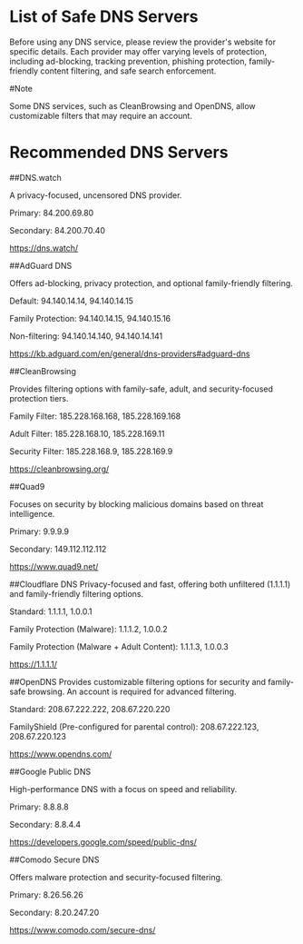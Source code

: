 # List of Safe DNS Servers

Before using any DNS service, please review the provider's website for specific details. Each provider may offer varying levels of protection, including ad-blocking, tracking prevention, phishing protection, family-friendly content filtering, and safe search enforcement.

#Note

Some DNS services, such as CleanBrowsing and OpenDNS, allow customizable filters that may require an account.

# Recommended DNS Servers

##DNS.watch

A privacy-focused, uncensored DNS provider.

Primary: 84.200.69.80

Secondary: 84.200.70.40

https://dns.watch/

##AdGuard DNS

Offers ad-blocking, privacy protection, and optional family-friendly filtering.

Default: 94.140.14.14, 94.140.14.15

Family Protection: 94.140.14.15, 94.140.15.16

Non-filtering: 94.140.14.140, 94.140.14.141

https://kb.adguard.com/en/general/dns-providers#adguard-dns

##CleanBrowsing

Provides filtering options with family-safe, adult, and security-focused protection tiers.

Family Filter: 185.228.168.168, 185.228.169.168

Adult Filter: 185.228.168.10, 185.228.169.11

Security Filter: 185.228.168.9, 185.228.169.9

https://cleanbrowsing.org/

##Quad9

Focuses on security by blocking malicious domains based on threat intelligence.

Primary: 9.9.9.9

Secondary: 149.112.112.112

https://www.quad9.net/

##Cloudflare DNS
Privacy-focused and fast, offering both unfiltered (1.1.1.1) and family-friendly filtering options.

Standard: 1.1.1.1, 1.0.0.1

Family Protection (Malware): 1.1.1.2, 1.0.0.2

Family Protection (Malware + Adult Content): 1.1.1.3, 1.0.0.3

https://1.1.1.1/

##OpenDNS
Provides customizable filtering options for security and family-safe browsing. An account is required for advanced filtering.

Standard: 208.67.222.222, 208.67.220.220

FamilyShield (Pre-configured for parental control): 208.67.222.123, 208.67.220.123

https://www.opendns.com/

##Google Public DNS

High-performance DNS with a focus on speed and reliability.

Primary: 8.8.8.8

Secondary: 8.8.4.4

https://developers.google.com/speed/public-dns/

##Comodo Secure DNS

Offers malware protection and security-focused filtering.

Primary: 8.26.56.26

Secondary: 8.20.247.20

https://www.comodo.com/secure-dns/

